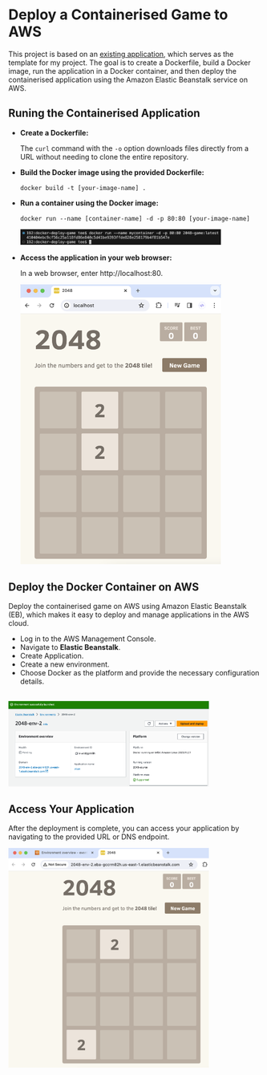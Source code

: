 # Deploy a Containerised Game to AWS

This project is based on an [existing application](https://github.com/gabrielecirulli/2048), which serves as the template for my project. The goal is to create a Dockerfile, build a Docker image, run the application in a Docker container, and then deploy the containerised application using the Amazon Elastic Beanstalk service on AWS.

## Runing the Containerised Application

- **Create a Dockerfile:**

    The `curl` command with the `-o` option downloads files directly from a URL without needing to clone the entire repository.


- **Build the Docker image using the provided Dockerfile:**

    ```
    docker build -t [your-image-name] .
    ```

- **Run a container using the Docker image:**

    ```
    docker run --name [container-name] -d -p 80:80 [your-image-name]
    ```
    <img src="assets/mycontainer.png" width="400">

- **Access the application in your web browser:**

    In a web browser, enter http://localhost:80.

    <img src="assets/test.png" width="400">

## Deploy the Docker Container on AWS

Deploy the containerised game on AWS using Amazon Elastic Beanstalk (EB), which makes it easy to deploy and manage applications in the AWS cloud.


- Log in to the AWS Management Console.
- Navigate to **Elastic Beanstalk**.
- Create Application.
- Create a new environment.
- Choose Docker as the platform and provide the necessary configuration details.

<br>
<img src="assets/beanstalk.png" width="400">

## Access Your Application

After the deployment is complete, you can access your application by navigating to the provided URL or DNS endpoint.

<img src="assets/deployed.png" width="400">